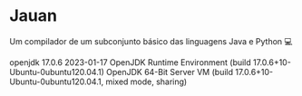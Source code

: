 # Jauan
Um compilador de um subconjunto básico das linguagens Java e Python 💻

openjdk 17.0.6 2023-01-17
OpenJDK Runtime Environment (build 17.0.6+10-Ubuntu-0ubuntu120.04.1)
OpenJDK 64-Bit Server VM (build 17.0.6+10-Ubuntu-0ubuntu120.04.1, mixed mode, sharing)

